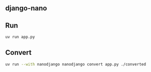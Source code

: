 ## django-nano

## Run

```sh
uv run app.py
```

## Convert

```sh
uv run --with nanodjango nanodjango convert app.py ./converted
```
